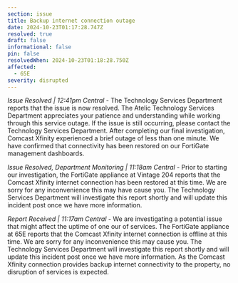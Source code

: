```yaml
---
section: issue
title: Backup internet connection outage
date: 2024-10-23T01:17:28.747Z
resolved: true
draft: false
informational: false
pin: false
resolvedWhen: 2024-10-23T01:18:28.750Z
affected:
  - 65E
severity: disrupted
---
```

*Issue Resolved | 12:41pm Central* - The Technology Services Department reports that the issue is now resolved. The Atelic Technology Services Department appreciates your patience and understanding while working through this service outage. If the issue is still occurring, please contact the Technology Services Department. After completing our final investigation, Comcast Xfinity experienced a brief outage of less than one minute. We have confirmed that connectivity has been restored on our FortiGate management dashboards.

*Issue Resolved, Department Monitoring | 11:18am Central* - Prior to starting our investigation, the FortiGate appliance at Vintage 204 reports that the Comcast Xfinity internet connection has been restored at this time. We are sorry for any inconvenience this may have cause you. The Technology Services Department will investigate this report shortly and will update this incident post once we have more information.

*Report Received | 11:17am Central* - We are investigating a potential issue that might affect the uptime of one our of services. The FortiGate appliance at 65E reports that the Comcast Xfinity internet connection is offline at this time. We are sorry for any inconvenience this may cause you. The Technology Services Department will investigate this report shortly and will update this incident post once we have more information. As the Comcast Xfinity connection provides backup internet connectivity to the property, no disruption of services is expected.
